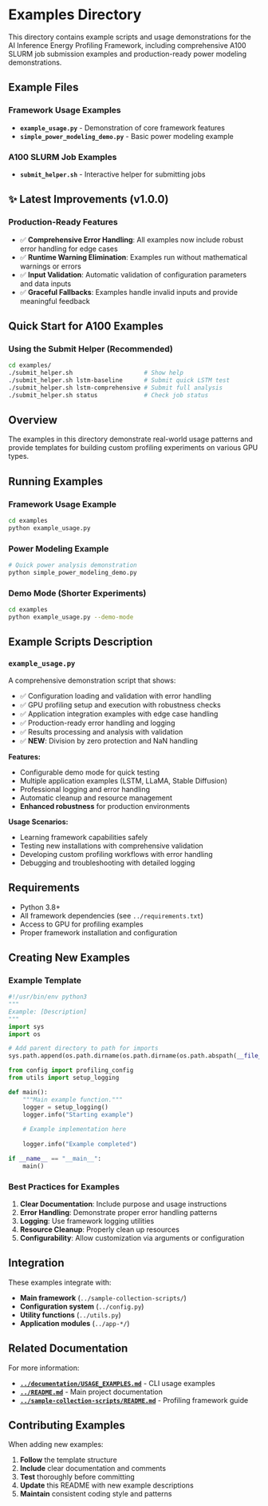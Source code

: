 # Examples Directory

This directory contains example scripts and usage demonstrations for the AI Inference Energy Profiling Framework, including comprehensive A100 SLURM job submission examples and production-ready power modeling demonstrations.

## Example Files

### **Framework Usage Examples**
- **`example_usage.py`** - Demonstration of core framework features
- **`simple_power_modeling_demo.py`** - Basic power modeling example

### **A100 SLURM Job Examples**
- **`submit_helper.sh`** - Interactive helper for submitting jobs

## ✨ Latest Improvements (v1.0.0)

### Production-Ready Features
- ✅ **Comprehensive Error Handling**: All examples now include robust error handling for edge cases
- ✅ **Runtime Warning Elimination**: Examples run without mathematical warnings or errors
- ✅ **Input Validation**: Automatic validation of configuration parameters and data inputs
- ✅ **Graceful Fallbacks**: Examples handle invalid inputs and provide meaningful feedback

## Quick Start for A100 Examples

### Using the Submit Helper (Recommended)
```bash
cd examples/
./submit_helper.sh                    # Show help
./submit_helper.sh lstm-baseline      # Submit quick LSTM test
./submit_helper.sh lstm-comprehensive # Submit full analysis
./submit_helper.sh status             # Check job status
```

## Overview

The examples in this directory demonstrate real-world usage patterns and provide templates for building custom profiling experiments on various GPU types.

## Running Examples

### Framework Usage Example
```bash
cd examples
python example_usage.py
```

### Power Modeling Example
```bash
# Quick power analysis demonstration
python simple_power_modeling_demo.py
```

### Demo Mode (Shorter Experiments)
```bash
cd examples  
python example_usage.py --demo-mode
```


## Example Scripts Description

### `example_usage.py`
A comprehensive demonstration script that shows:
- ✅ Configuration loading and validation with error handling
- ✅ GPU profiling setup and execution with robustness checks
- ✅ Application integration examples with edge case handling
- ✅ Production-ready error handling and logging
- ✅ Results processing and analysis with validation
- ✅ **NEW**: Division by zero protection and NaN handling

**Features:**
- Configurable demo mode for quick testing
- Multiple application examples (LSTM, LLaMA, Stable Diffusion)
- Professional logging and error handling
- Automatic cleanup and resource management
- **Enhanced robustness** for production environments

**Usage Scenarios:**
- Learning framework capabilities safely
- Testing new installations with comprehensive validation
- Developing custom profiling workflows with error handling
- Debugging and troubleshooting with detailed logging

## Requirements

- Python 3.8+
- All framework dependencies (see `../requirements.txt`)
- Access to GPU for profiling examples
- Proper framework installation and configuration

## Creating New Examples

### Example Template
```python
#!/usr/bin/env python3
"""
Example: [Description]
"""
import sys
import os

# Add parent directory to path for imports
sys.path.append(os.path.dirname(os.path.dirname(os.path.abspath(__file__))))

from config import profiling_config
from utils import setup_logging

def main():
    """Main example function."""
    logger = setup_logging()
    logger.info("Starting example")
    
    # Example implementation here
    
    logger.info("Example completed")

if __name__ == "__main__":
    main()
```

### Best Practices for Examples
1. **Clear Documentation**: Include purpose and usage instructions
2. **Error Handling**: Demonstrate proper error handling patterns
3. **Logging**: Use framework logging utilities
4. **Resource Cleanup**: Properly clean up resources
5. **Configurability**: Allow customization via arguments or configuration

## Integration

These examples integrate with:
- **Main framework** (`../sample-collection-scripts/`)
- **Configuration system** (`../config.py`)
- **Utility functions** (`../utils.py`)
- **Application modules** (`../app-*/`)

## Related Documentation

For more information:
- **[`../documentation/USAGE_EXAMPLES.md`](../documentation/USAGE_EXAMPLES.md)** - CLI usage examples
- **[`../README.md`](../README.md)** - Main project documentation
- **[`../sample-collection-scripts/README.md`](../sample-collection-scripts/README.md)** - Profiling framework guide

## Contributing Examples

When adding new examples:
1. **Follow** the template structure
2. **Include** clear documentation and comments
3. **Test** thoroughly before committing
4. **Update** this README with new example descriptions
5. **Maintain** consistent coding style and patterns
